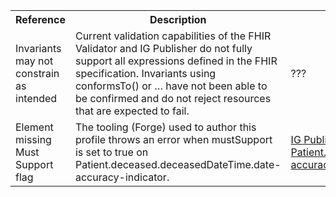 <table class="list" width="100%">
<tbody>
  <tr>
    <th>Reference</th>
    <th>Description</th>
    <th>Issue No.</th>
  </tr>
  
  <tr>
        <td>Invariants may not constrain as intended</td>
        <td>Current validation capabilities of the FHIR Validator and IG Publisher do not fully support all expressions defined in the FHIR specification. Invariants using conformsTo() or … have not been able to be confirmed and do not reject resources that are expected to fail.</td>
        <td>???</td>
  </tr>
  
  <tr>
        <td>Element missing Must Support flag</td>
        <td>The tooling (Forge) used to author this profile throws an error when mustSupport is set to true on Patient.deceased.deceasedDateTime.date-accuracy-indicator. </td>
        <td>
            <p></p>
            <p><a href="https://gforge.hl7.org/gf/project/fhir/tracker/?action=TrackerItemEdit&tracker_item_id=17165">IG Publisher - Adding Must Support to Patient.deceased.deceasedDateTime.date-accuracy-indicator</a></p>
        </td>
  </tr>

 </tbody>
</table> 


